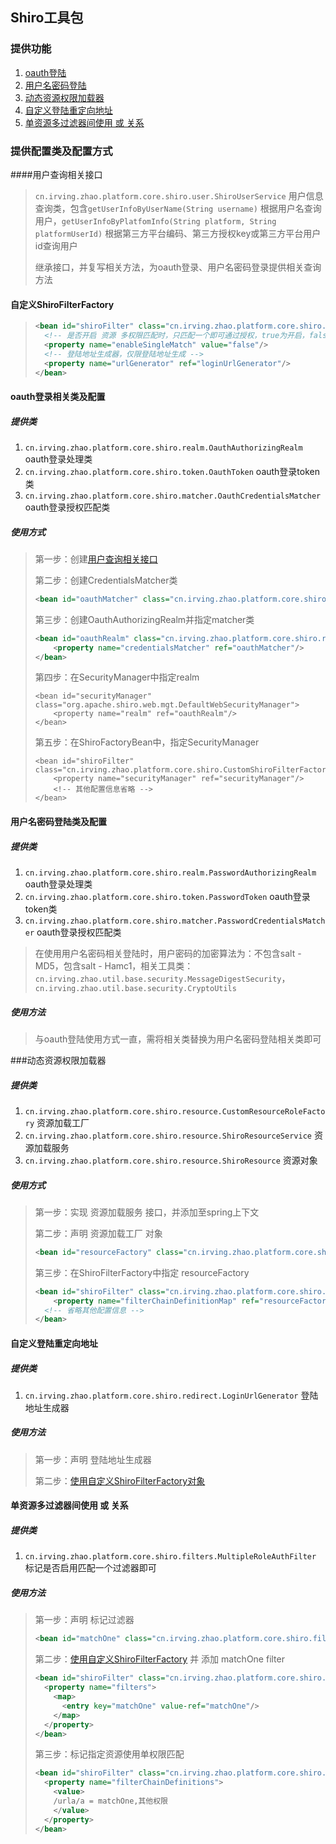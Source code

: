 ## Shiro工具包

### 提供功能

1. <a href="#oauth登陆相关类及配置">oauth登陆</a>
2. <a href="#用户名密码登陆类及配置">用户名密码登陆</a>
3. <a href="#动态资源权限加载器">动态资源权限加载器</a>
4. <a href="#自定义登陆重定向地址">自定义登陆重定向地址</a>
5. <a href="#单资源多过滤器">单资源多过滤器间使用 或 关系</a>



### 提供配置类及配置方式

####用户查询相关接口<a name='用户查询相关接口'> </a>

> `cn.irving.zhao.platform.core.shiro.user.ShiroUserService` 用户信息查询类，包含`getUserInfoByUserName(String username)` 根据用户名查询用户，`getUserInfoByPlatfomInfo(String platform, String platformUserId)` 根据第三方平台编码、第三方授权key或第三方平台用户id查询用户
>
> 继承接口，并复写相关方法，为oauth登录、用户名密码登录提供相关查询方法

#### 自定义ShiroFilterFactory<a name="自定义ShiroFilterFactory"></a>

> ```xml
> <bean id="shiroFilter" class="cn.irving.zhao.platform.core.shiro.CustomShiroFilterFactoryBean">
>   <!-- 是否开启 资源 多权限匹配时，只匹配一个即可通过授权，true为开启，false为不开启，默认为true -->
>   <property name="enableSingleMatch" value="false"/>
>   <!-- 登陆地址生成器，仅限登陆地址生成 -->
>   <property name="urlGenerator" ref="loginUrlGenerator"/>
> </bean>
> ```
>
> 

#### oauth登录相关类及配置<a name="oauth登陆相关类及配置"></a>

##### 提供类

1.  `cn.irving.zhao.platform.core.shiro.realm.OauthAuthorizingRealm` oauth登录处理类
2. `cn.irving.zhao.platform.core.shiro.token.OauthToken` oauth登录token类
3. `cn.irving.zhao.platform.core.shiro.matcher.OauthCredentialsMatcher` oauth登录授权匹配类

##### 使用方式

> 第一步：创建<a href="#用户查询相关接口">用户查询相关接口</a>
>
> 第二步：创建CredentialsMatcher类
>
> ```xml
> <bean id="oauthMatcher" class="cn.irving.zhao.platform.core.shiro.matcher.OauthCredentialsMatcher"/>
> ```
>
> 第三步：创建OauthAuthorizingRealm并指定matcher类
>
> ```xml
> <bean id="oauthRealm" class="cn.irving.zhao.platform.core.shiro.realm.OauthAuthorizingRealm">
>     <property name="credentialsMatcher" ref="oauthMatcher"/>
> </bean>
> ```
>
> 第四步：在SecurityManager中指定realm
>
> ```
> <bean id="securityManager" class="org.apache.shiro.web.mgt.DefaultWebSecurityManager">
>     <property name="realm" ref="oauthRealm"/>
> </bean>
> ```
>
> 第五步：在ShiroFactoryBean中，指定SecurityManager
>
> ```
> <bean id="shiroFilter" class="cn.irving.zhao.platform.core.shiro.CustomShiroFilterFactoryBean">
>     <property name="securityManager" ref="securityManager"/>
>     <!-- 其他配置信息省略 -->
> </bean>
> ```

#### 用户名密码登陆类及配置<a name="用户名密码登陆类及配置"></a>

##### 提供类

1.  `cn.irving.zhao.platform.core.shiro.realm.PasswordAuthorizingRealm` oauth登录处理类
2. `cn.irving.zhao.platform.core.shiro.token.PasswordToken` oauth登录token类
3. `cn.irving.zhao.platform.core.shiro.matcher.PasswordCredentialsMatcher` oauth登录授权匹配类

> 在使用用户名密码相关登陆时，用户密码的加密算法为：不包含salt - MD5，包含salt - Hamc1，相关工具类：`cn.irving.zhao.util.base.security.MessageDigestSecurity`，`cn.irving.zhao.util.base.security.CryptoUtils` 

##### 使用方法

> 与oauth登陆使用方式一直，需将相关类替换为用户名密码登陆相关类即可

###动态资源权限加载器<a name="动态资源权限加载器"></a>

##### 提供类

1. `cn.irving.zhao.platform.core.shiro.resource.CustomResourceRoleFactory` 资源加载工厂
2. `cn.irving.zhao.platform.core.shiro.resource.ShiroResourceService` 资源加载服务
3. `cn.irving.zhao.platform.core.shiro.resource.ShiroResource` 资源对象

##### 使用方式

> 第一步：实现 资源加载服务 接口，并添加至spring上下文
>
> 第二步：声明 资源加载工厂 对象
>
> ```xml
> <bean id="resourceFactory" class="cn.irving.zhao.platform.core.shiro.resource.CustomResourceRoleFactory"/>
> ```
>
> 第三步：在ShiroFilterFactory中指定 resourceFactory
>
> ```xml
> <bean id="shiroFilter" class="cn.irving.zhao.platform.core.shiro.CustomShiroFilterFactoryBean">
>     <property name="filterChainDefinitionMap" ref="resourceFactory"/>
>   <!-- 省略其他配置信息 -->
> </bean>
> ```

#### 自定义登陆重定向地址 <a name="自定义登陆重定向地址"></a>

##### 提供类

1. `cn.irving.zhao.platform.core.shiro.redirect.LoginUrlGenerator` 登陆地址生成器

##### 使用方法

> 第一步：声明 登陆地址生成器 
>
> 第二步：<a href="#自定义ShiroFilterFactory">使用自定义ShiroFilterFactory对象</a>

#### 单资源多过滤器间使用 或 关系<a name="单资源多过滤器"></a>

##### 提供类

1. `cn.irving.zhao.platform.core.shiro.filters.MultipleRoleAuthFilter` 标记是否启用匹配一个过滤器即可

##### 使用方法

> 第一步：声明 标记过滤器 
>
> ```xml
> <bean id="matchOne" class="cn.irving.zhao.platform.core.shiro.filters.MatchOneFilter"/>
> ```
>
> 第二步：<a href="#自定义ShiroFilterFactory">使用自定义ShiroFilterFactory</a> 并 添加 matchOne filter
>
> ```xml
> <bean id="shiroFilter" class="cn.irving.zhao.platform.core.shiro.CustomShiroFilterFactoryBean">
>   <property name="filters">
>     <map>
>       <entry key="matchOne" value-ref="matchOne"/>
>     </map>
>   </property>
> </bean>
> ```
>
> 第三步：标记指定资源使用单权限匹配
>
> ```xml
> <bean id="shiroFilter" class="cn.irving.zhao.platform.core.shiro.CustomShiroFilterFactoryBean">
>   <property name="filterChainDefinitions">
>     <value>
>     /urla/a = matchOne,其他权限
>     </value>
>   </property>
> </bean>
> ```